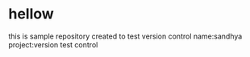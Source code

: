 # hellow
this is sample repository created to test version control
name:sandhya
project:version test control
